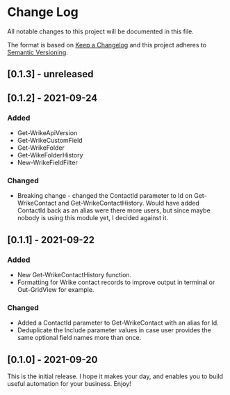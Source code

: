 # Change Log

All notable changes to this project will be documented in this file.

The format is based on [Keep a Changelog](http://keepachangelog.com/)
and this project adheres to [Semantic Versioning](http://semver.org/).

## [0.1.3] - unreleased

## [0.1.2] - 2021-09-24
### Added
- Get-WrikeApiVersion
- Get-WrikeCustomField
- Get-WrikeFolder
- Get-WikeFolderHistory
- New-WrikeFieldFilter

### Changed
- Breaking change - changed the ContactId parameter to Id on Get-WrikeContact and Get-WrikeContactHistory. Would have added ContactId back as an alias were there more users, but since maybe nobody is using this module yet, I decided against it.

## [0.1.1] - 2021-09-22
### Added
- New Get-WrikeContactHistory function.
- Formatting for Wrike contact records to improve output in terminal or Out-GridView for example.
### Changed
- Added a ContactId parameter to Get-WrikeContact with an alias for Id.
- Deduplicate the Include parameter values in case user provides the same optional field names more than once.

## [0.1.0] - 2021-09-20

This is the initial release. I hope it makes your day, and enables you to build useful automation for your business. Enjoy!
